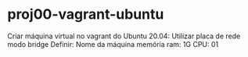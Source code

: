 # proj00-vagrant-ubuntu

Criar máquina virtual no vagrant do Ubuntu 20.04:
Utilizar placa de rede modo bridge
Definir:
Nome da máquina
memória ram: 1G
CPU: 01